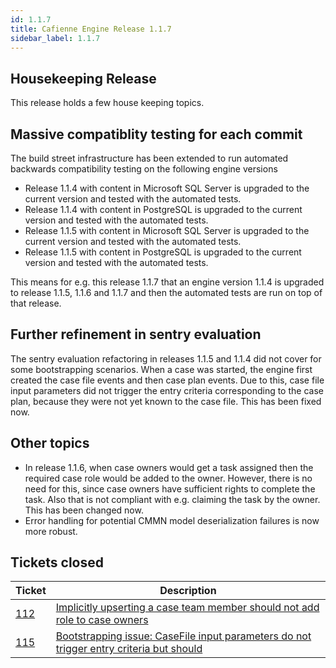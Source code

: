 ```yaml
---
id: 1.1.7
title: Cafienne Engine Release 1.1.7
sidebar_label: 1.1.7
---
```


## Housekeeping Release

This release holds a few house keeping topics.

## Massive compatiblity testing for each commit
The build street infrastructure has been extended to run automated backwards compatibility testing on the following engine versions
- Release 1.1.4 with content in Microsoft SQL Server is upgraded to the current version and tested with the automated tests.
- Release 1.1.4 with content in PostgreSQL  is upgraded to the current version and tested with the automated tests.
- Release 1.1.5 with content in Microsoft SQL Server is upgraded to the current version and tested with the automated tests.
- Release 1.1.5 with content in PostgreSQL is upgraded to the current version and tested with the automated tests.

This means for e.g. this release 1.1.7 that an engine version 1.1.4 is upgraded to release 1.1.5, 1.1.6 and 1.1.7 and then the automated tests are run on top of that release.

## Further refinement in sentry evaluation
The sentry evaluation refactoring in releases 1.1.5 and 1.1.4 did not cover for some bootstrapping scenarios.
When a case was started, the engine first created the case file events and then case plan events. Due to this, case file input parameters did not trigger the entry criteria corresponding to the case plan, because they were not yet known to the case file.
This has been fixed now.

## Other topics
- In release 1.1.6, when case owners would get a task assigned then the required case role would be added to the owner. However, there is no need for this, since case owners have sufficient rights to complete the task. Also that is not compliant with e.g. claiming the task by the owner. This has been changed now.
- Error handling for potential CMMN model deserialization failures is now more robust.


## Tickets closed

| Ticket   | Description |
|----------|-------------|
| [112](https://github.com/cafienne/cafienne-engine/issues/112) | [Implicitly upserting a case team member should not add role to case owners](https://github.com/cafienne/cafienne-engine/issues/112)
| [115](https://github.com/cafienne/cafienne-engine/issues/115) | [Bootstrapping issue: CaseFile input parameters do not trigger entry criteria but should](https://github.com/cafienne/cafienne-engine/issues/115)

